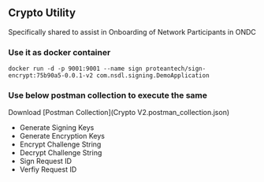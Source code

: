 ## Crypto Utility 
Specifically shared to assist in Onboarding of Network Participants in ONDC

### Use it as docker container
``docker run -d -p 9001:9001 --name sign proteantech/sign-encrypt:75b90a5-0.0.1-v2 com.nsdl.signing.DemoApplication``



### Use below postman collection to execute the same 

Download [Postman Collection](Crypto V2.postman_collection.json)

* Generate Signing Keys
* Generate Encryption Keys
* Encrypt Challenge String
* Decrypt Challenge String
* Sign Request ID
* Verfiy Request ID

